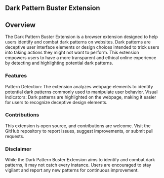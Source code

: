 ## Dark Pattern Buster Extension
## Overview
The Dark Pattern Buster Extension is a browser extension designed to help users identify and combat dark patterns on websites.
Dark patterns are deceptive user interface elements or design choices intended to trick users into taking actions they might not want to perform. 
This extension empowers users to have a more transparent and ethical online experience by detecting and highlighting potential dark patterns.

### Features
Pattern Detection: The extension analyzes webpage elements to identify potential dark patterns commonly used to manipulate user behavior.
Visual Indicators: Dark patterns are highlighted on the webpage, making it easier for users to recognize deceptive design elements.

### Contributions
This extension is open source, and contributions are welcome. Visit the GitHub repository to report issues, suggest improvements, or submit pull requests.

### Disclaimer
While the Dark Pattern Buster Extension aims to identify and combat dark patterns, it may not catch every instance. Users are encouraged to stay vigilant and report any new patterns for continuous improvement.

